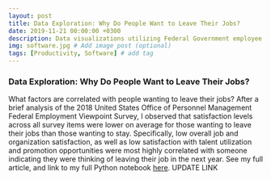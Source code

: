 ```yaml
---
layout: post
title: Data Exploration: Why Do People Want to Leave Their Jobs?
date: 2019-11-21 00:00:00 +0300
description: Data visualizations utilizing Federal Government employee satisfaction data # Add post description (optional)
img: software.jpg # Add image post (optional)
tags: [Productivity, Software] # add tag
---
```


### Data Exploration: Why Do People Want to Leave Their Jobs?

What factors are correlated with people wanting to leave their jobs? After a brief analysis of the 2018 United States Office of Personnel Management Federal Employment Viewpoint Survey, I observed that satisfaction levels across all survey items were lower on average for those wanting to leave their jobs than those wanting to stay. Specifically, low overall job and organization satisfaction, as well as low satisfaction with talent utilization and promotion opportunities were most highly correlated with someone indicating they were thinking of leaving their job in the next year. See my full article, and link to my full Python notebook [here](https://www.google.com). UPDATE LINK
